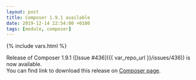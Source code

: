 ```yaml
---
layout: post
title: Composer 1.9.1 available
date: 2019-12-14 22:54:00 +0100
tags: [module, composer]
---
```

{% include vars.html %}

Release of Composer 1.9.1 ([Issue #436]({{ var_repo_url }}/issues/436)) is now available.<br />
You can find link to download this release on [Composer page](/modules/composer).